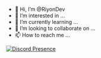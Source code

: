 - 👋 Hi, I’m @RiyonDev
- 👀 I’m interested in ...
- 🌱 I’m currently learning ...
- 💞️ I’m looking to collaborate on ...
- 📫 How to reach me ...

[![Discord Presence](https://lanyard.cnrad.dev/api/1201986033206702140)](https://discord.com/users/1201986033206702140)

<!---
RiyonDev/RiyonDev is a ✨ special ✨ repository because its `README.md` (this file) appears on your GitHub profile.
You can click the Preview link to take a look at your changes.
--->
